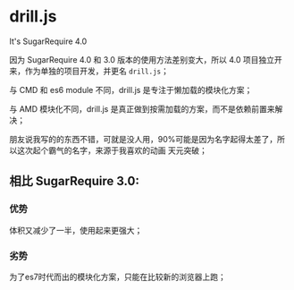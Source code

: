 # drill.js

It's SugarRequire 4.0

因为 SugarRequire 4.0 和 3.0 版本的使用方法差别变大，所以 4.0 项目独立开来，作为单独的项目开发，并更名 `drill.js`；

与 CMD 和 es6 module 不同，drill.js 是专注于懒加载的模块化方案；

与 AMD 模块化不同，drill.js 是真正做到按需加载的方案，而不是依赖前置来解决；

朋友说我写的的东西不错，可就是没人用，90%可能是因为名字起得太差了，所以这次起个霸气的名字，来源于我喜欢的动画 天元突破；

## 相比 SugarRequire 3.0:

### 优势

体积又减少了一半，使用起来更强大；

### 劣势

为了es7时代而出的模块化方案，只能在比较新的浏览器上跑；